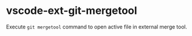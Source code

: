 # vscode-ext-git-mergetool
Execute `git mergetool` command to open active file in external merge tool.
